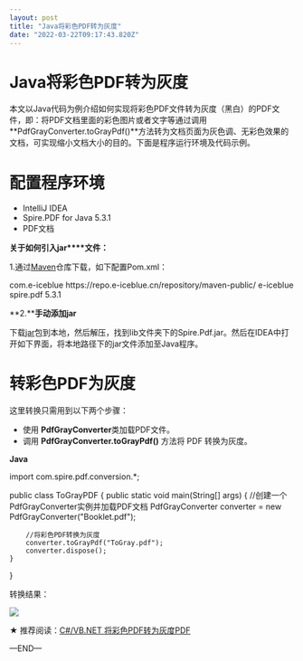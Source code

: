 ```yaml
---
layout: post
title: "Java将彩色PDF转为灰度"
date: "2022-03-22T09:17:43.820Z"
---
```

Java将彩色PDF转为灰度
==============

本文以Java代码为例介绍如何实现将彩色PDF文件转为灰度（黑白）的PDF文件，即：将PDF文档里面的彩色图片或者文字等通过调用**PdfGrayConverter.toGrayPdf()**方法转为文档页面为灰色调、无彩色效果的文档，可实现缩小文档大小的目的。下面是程序运行环境及代码示例。

配置程序环境
======

*   IntelliJ IDEA
*   Spire.PDF for Java 5.3.1
*   PDF文档

**关于如何引入jar****文件：**

1.通过[Maven](http://repo.e-iceblue.cn/#browse/browse:maven-public)仓库下载，如下配置Pom.xml：

<repositories>
    <repository>
        <id>com.e-iceblue</id>
            <url>https://repo.e-iceblue.cn/repository/maven-public/</url>
        </repository>
    </repositories>
<dependencies>
    <dependency>
        <groupId> e-iceblue </groupId>
        <artifactId>spire.pdf</artifactId>
        <version>5.3.1</version>
    </dependency>
</dependencies>

**2.****手动添加jar**

下载[jar](https://www.e-iceblue.cn/Downloads/Spire-PDF-JAVA.html)包到本地，然后解压，找到lib文件夹下的Spire.Pdf.jar。然后在IDEA中打开如下界面，将本地路径下的jar文件添加至Java程序。

转彩色PDF为灰度
=========

这里转换只需用到以下两个步骤：

*   使用 **PdfGrayConverter**类加载PDF文件。
*   调用 **PdfGrayConverter.toGrayPdf()** 方法将 PDF 转换为灰度。

**Java**

import com.spire.pdf.conversion.\*;

public class ToGrayPDF {
    public static void main(String\[\] args) {
        //创建一个PdfGrayConverter实例并加载PDF文档
        PdfGrayConverter converter = new PdfGrayConverter("Booklet.pdf");

        //将彩色PDF转换为灰度
        converter.toGrayPdf("ToGray.pdf");
        converter.dispose();
    }
}

转换结果：

![](https://img2022.cnblogs.com/blog/706090/202203/706090-20220322112522721-1083674588.png)

★ 推荐阅读：[C#/VB.NET 将彩色PDF转为灰度PDF](https://www.cnblogs.com/Yesi/p/15602561.html)

—END—